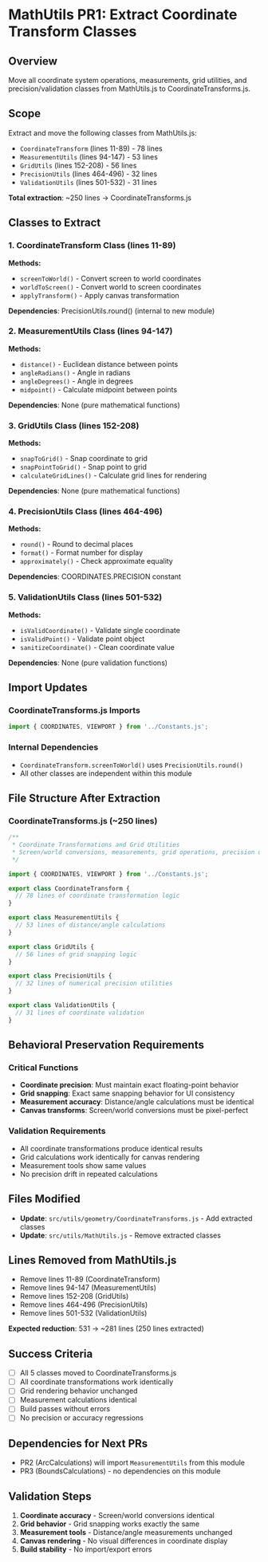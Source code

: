# MathUtils PR1: Extract Coordinate Transform Classes

## Overview
Move all coordinate system operations, measurements, grid utilities, and precision/validation classes from MathUtils.js to CoordinateTransforms.js.

## Scope
Extract and move the following classes from MathUtils.js:
- `CoordinateTransform` (lines 11-89) - 78 lines
- `MeasurementUtils` (lines 94-147) - 53 lines  
- `GridUtils` (lines 152-208) - 56 lines
- `PrecisionUtils` (lines 464-496) - 32 lines
- `ValidationUtils` (lines 501-532) - 31 lines

**Total extraction**: ~250 lines → CoordinateTransforms.js

## Classes to Extract

### 1. CoordinateTransform Class (lines 11-89)
**Methods:**
- `screenToWorld()` - Convert screen to world coordinates
- `worldToScreen()` - Convert world to screen coordinates  
- `applyTransform()` - Apply canvas transformation

**Dependencies**: PrecisionUtils.round() (internal to new module)

### 2. MeasurementUtils Class (lines 94-147)
**Methods:**
- `distance()` - Euclidean distance between points
- `angleRadians()` - Angle in radians  
- `angleDegrees()` - Angle in degrees
- `midpoint()` - Calculate midpoint between points

**Dependencies**: None (pure mathematical functions)

### 3. GridUtils Class (lines 152-208)
**Methods:**
- `snapToGrid()` - Snap coordinate to grid
- `snapPointToGrid()` - Snap point to grid
- `calculateGridLines()` - Calculate grid lines for rendering

**Dependencies**: None (pure mathematical functions)

### 4. PrecisionUtils Class (lines 464-496)  
**Methods:**
- `round()` - Round to decimal places
- `format()` - Format number for display
- `approximately()` - Check approximate equality

**Dependencies**: COORDINATES.PRECISION constant

### 5. ValidationUtils Class (lines 501-532)
**Methods:**
- `isValidCoordinate()` - Validate single coordinate
- `isValidPoint()` - Validate point object
- `sanitizeCoordinate()` - Clean coordinate value

**Dependencies**: None (pure validation functions)

## Import Updates

### CoordinateTransforms.js Imports
```javascript
import { COORDINATES, VIEWPORT } from '../Constants.js';
```

### Internal Dependencies
- `CoordinateTransform.screenToWorld()` uses `PrecisionUtils.round()`
- All other classes are independent within this module

## File Structure After Extraction

### CoordinateTransforms.js (~250 lines)
```javascript
/**
 * Coordinate Transformations and Grid Utilities  
 * Screen/world conversions, measurements, grid operations, precision utilities
 */

import { COORDINATES, VIEWPORT } from '../Constants.js';

export class CoordinateTransform {
  // 78 lines of coordinate transformation logic
}

export class MeasurementUtils {
  // 53 lines of distance/angle calculations
}

export class GridUtils {
  // 56 lines of grid snapping logic  
}

export class PrecisionUtils {
  // 32 lines of numerical precision utilities
}

export class ValidationUtils {
  // 31 lines of coordinate validation
}
```

## Behavioral Preservation Requirements

### Critical Functions
- **Coordinate precision**: Must maintain exact floating-point behavior
- **Grid snapping**: Exact same snapping behavior for UI consistency
- **Measurement accuracy**: Distance/angle calculations must be identical
- **Canvas transforms**: Screen/world conversions must be pixel-perfect

### Validation Requirements
- All coordinate transformations produce identical results
- Grid calculations work identically for canvas rendering
- Measurement tools show same values
- No precision drift in repeated calculations

## Files Modified
- **Update**: `src/utils/geometry/CoordinateTransforms.js` - Add extracted classes
- **Update**: `src/utils/MathUtils.js` - Remove extracted classes

## Lines Removed from MathUtils.js
- Remove lines 11-89 (CoordinateTransform)
- Remove lines 94-147 (MeasurementUtils)  
- Remove lines 152-208 (GridUtils)
- Remove lines 464-496 (PrecisionUtils)
- Remove lines 501-532 (ValidationUtils)

**Expected reduction**: 531 → ~281 lines (250 lines extracted)

## Success Criteria
- [ ] All 5 classes moved to CoordinateTransforms.js
- [ ] All coordinate transformations work identically
- [ ] Grid rendering behavior unchanged
- [ ] Measurement calculations identical
- [ ] Build passes without errors
- [ ] No precision or accuracy regressions

## Dependencies for Next PRs
- PR2 (ArcCalculations) will import `MeasurementUtils` from this module
- PR3 (BoundsCalculations) - no dependencies on this module

## Validation Steps
1. **Coordinate accuracy** - Screen/world conversions identical
2. **Grid behavior** - Grid snapping works exactly the same
3. **Measurement tools** - Distance/angle measurements unchanged  
4. **Canvas rendering** - No visual differences in coordinate display
5. **Build stability** - No import/export errors